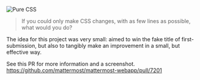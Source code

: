 ![Pure CSS](https://user-images.githubusercontent.com/11724372/101840673-2ddb7180-3b0a-11eb-9e32-09482e8fa9e2.png)

> If you could only make CSS changes, with as few lines as possible, what would you do?


The idea for this project was very small: aimed to win the fake title of first-submission, but also to tangibly make an improvement in a small, but effective way.

See this PR for more information and a screenshot. https://github.com/mattermost/mattermost-webapp/pull/7201
